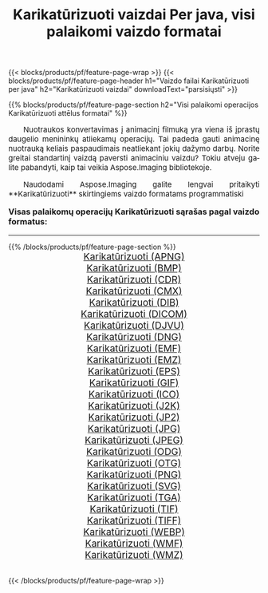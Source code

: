 ﻿---
title: Karikatūrizuoti vaizdai Per java, visi palaikomi vaizdo formatai 
weight: 3920
url: /lt/java/cartoonify/ 
lang: lt
langdirlevel: 2
locales: zh-hans,ja,it,ru,de,es,fr,nl,id,lt,pl,pt,vi,tr,ko,zh-hant,ar,hi,th,sv,cs,uk,he
description: Naudodami Aspose.Imaging galite lengvai sukurti Karikatūrizuoti vaizdus per java
---

{{< blocks/products/pf/feature-page-wrap >}}
{{< blocks/products/pf/feature-page-header h1="Vaizdo failai Karikatūrizuoti per java" h2="Karikatūrizuoti vaizdai" downloadText="parsisiųsti" >}}


{{% blocks/products/pf/feature-page-section  h2="Visi palaikomi operacijos Karikatūrizuoti attēlus formatai" %}}
<p align="justify" style="text-indent:2em;font-size:15px;">
Nuotraukos konvertavimas į animacinį filmuką yra viena iš įprastų daugelio menininkų atliekamų operacijų. Tai padeda gauti animacinę nuotrauką keliais paspaudimais neatliekant jokių dažymo darbų. Norite greitai standartinį vaizdą paversti animaciniu vaizdu? Tokiu atveju galite pabandyti, kaip tai veikia Aspose.Imaging bibliotekoje.
</p>
<p align="justify" style="text-indent:2em;font-size:15px;">
Naudodami Aspose.Imaging galite lengvai pritaikyti **Karikatūrizuoti** skirtingiems vaizdo formatams programmatiski
</p>
<h3 style="margin-top:16px;">
Visas palaikomų operacijų Karikatūrizuoti sąrašas pagal vaizdo formatus:
</h3>
<hr/>
{{% /blocks/products/pf/feature-page-section %}}
<div class="container-fluid productfamilypage bg-gray">
    <div class="convertypes bg-gray agp-content section">
        <div class="container">
		<div class="row other-converters" style="gap: 10px;font-size: 19px;text-align:center;">
		    <div class='col-md-3 other-converter remove-lp remove-rp'><a href="/imaging/lt/java/cartoonify/apng/" style="padding:15px;">Karikatūrizuoti (APNG)</a></div><div class='col-md-3 other-converter remove-lp remove-rp'><a href="/imaging/lt/java/cartoonify/bmp/" style="padding:15px;">Karikatūrizuoti (BMP)</a></div><div class='col-md-3 other-converter remove-lp remove-rp'><a href="/imaging/lt/java/cartoonify/cdr/" style="padding:15px;">Karikatūrizuoti (CDR)</a></div><div class='col-md-3 other-converter remove-lp remove-rp'><a href="/imaging/lt/java/cartoonify/cmx/" style="padding:15px;">Karikatūrizuoti (CMX)</a></div><div class='col-md-3 other-converter remove-lp remove-rp'><a href="/imaging/lt/java/cartoonify/dib/" style="padding:15px;">Karikatūrizuoti (DIB)</a></div><div class='col-md-3 other-converter remove-lp remove-rp'><a href="/imaging/lt/java/cartoonify/dicom/" style="padding:15px;">Karikatūrizuoti (DICOM)</a></div><div class='col-md-3 other-converter remove-lp remove-rp'><a href="/imaging/lt/java/cartoonify/djvu/" style="padding:15px;">Karikatūrizuoti (DJVU)</a></div><div class='col-md-3 other-converter remove-lp remove-rp'><a href="/imaging/lt/java/cartoonify/dng/" style="padding:15px;">Karikatūrizuoti (DNG)</a></div><div class='col-md-3 other-converter remove-lp remove-rp'><a href="/imaging/lt/java/cartoonify/emf/" style="padding:15px;">Karikatūrizuoti (EMF)</a></div><div class='col-md-3 other-converter remove-lp remove-rp'><a href="/imaging/lt/java/cartoonify/emz/" style="padding:15px;">Karikatūrizuoti (EMZ)</a></div><div class='col-md-3 other-converter remove-lp remove-rp'><a href="/imaging/lt/java/cartoonify/eps/" style="padding:15px;">Karikatūrizuoti (EPS)</a></div><div class='col-md-3 other-converter remove-lp remove-rp'><a href="/imaging/lt/java/cartoonify/gif/" style="padding:15px;">Karikatūrizuoti (GIF)</a></div><div class='col-md-3 other-converter remove-lp remove-rp'><a href="/imaging/lt/java/cartoonify/ico/" style="padding:15px;">Karikatūrizuoti (ICO)</a></div><div class='col-md-3 other-converter remove-lp remove-rp'><a href="/imaging/lt/java/cartoonify/j2k/" style="padding:15px;">Karikatūrizuoti (J2K)</a></div><div class='col-md-3 other-converter remove-lp remove-rp'><a href="/imaging/lt/java/cartoonify/jp2/" style="padding:15px;">Karikatūrizuoti (JP2)</a></div><div class='col-md-3 other-converter remove-lp remove-rp'><a href="/imaging/lt/java/cartoonify/jpg/" style="padding:15px;">Karikatūrizuoti (JPG)</a></div><div class='col-md-3 other-converter remove-lp remove-rp'><a href="/imaging/lt/java/cartoonify/jpeg/" style="padding:15px;">Karikatūrizuoti (JPEG)</a></div><div class='col-md-3 other-converter remove-lp remove-rp'><a href="/imaging/lt/java/cartoonify/odg/" style="padding:15px;">Karikatūrizuoti (ODG)</a></div><div class='col-md-3 other-converter remove-lp remove-rp'><a href="/imaging/lt/java/cartoonify/otg/" style="padding:15px;">Karikatūrizuoti (OTG)</a></div><div class='col-md-3 other-converter remove-lp remove-rp'><a href="/imaging/lt/java/cartoonify/png/" style="padding:15px;">Karikatūrizuoti (PNG)</a></div><div class='col-md-3 other-converter remove-lp remove-rp'><a href="/imaging/lt/java/cartoonify/svg/" style="padding:15px;">Karikatūrizuoti (SVG)</a></div><div class='col-md-3 other-converter remove-lp remove-rp'><a href="/imaging/lt/java/cartoonify/tga/" style="padding:15px;">Karikatūrizuoti (TGA)</a></div><div class='col-md-3 other-converter remove-lp remove-rp'><a href="/imaging/lt/java/cartoonify/tif/" style="padding:15px;">Karikatūrizuoti (TIF)</a></div><div class='col-md-3 other-converter remove-lp remove-rp'><a href="/imaging/lt/java/cartoonify/tiff/" style="padding:15px;">Karikatūrizuoti (TIFF)</a></div><div class='col-md-3 other-converter remove-lp remove-rp'><a href="/imaging/lt/java/cartoonify/webp/" style="padding:15px;">Karikatūrizuoti (WEBP)</a></div><div class='col-md-3 other-converter remove-lp remove-rp'><a href="/imaging/lt/java/cartoonify/wmf/" style="padding:15px;">Karikatūrizuoti (WMF)</a></div><div class='col-md-3 other-converter remove-lp remove-rp'><a href="/imaging/lt/java/cartoonify/wmz/" style="padding:15px;">Karikatūrizuoti (WMZ)</a></div>
                </div>
        </div>
    </div>
</div>
<br/>

{{< /blocks/products/pf/feature-page-wrap >}}
